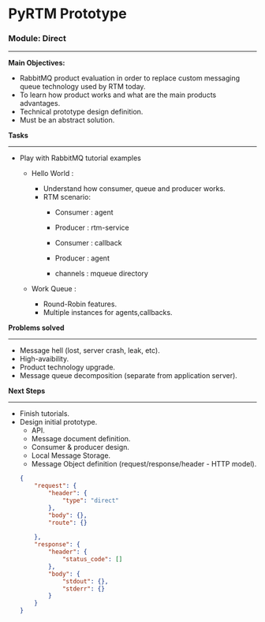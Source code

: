 # PyRTM Prototype
### Module: Direct
_____
**Main Objectives:**
* RabbitMQ product evaluation in order to replace custom messaging queue technology used by RTM today.
* To learn how product works and what are the main products advantages.
* Technical prototype design definition.
* Must be an abstract solution.

**Tasks**
______
+ Play with RabbitMQ tutorial examples
    + Hello World :
        + Understand how consumer, queue and producer works.
        + RTM scenario:
            + Consumer : agent
            + Producer : rtm-service

            + Consumer : callback
            + Producer : agent

            + channels : mqueue directory
            
    + Work Queue  :  
        + Round-Robin features.
        + Multiple instances for agents,callbacks.

**Problems solved**
____
+ Message hell (lost, server crash, leak, etc).
+ High-avaibility.
+ Product technology upgrade.
+ Message queue decomposition (separate from application server).


**Next Steps**
_____
+ Finish tutorials.
+ Design initial prototype.
    + API.
    + Message document definition.
    + Consumer & producer design.
    + Local Message Storage.
    + Message Object definition (request/response/header - HTTP model).
    ```json
    {
        "request": {
            "header": {
                "type": "direct"
            },
            "body": {},
            "route": {}          
            
        },
        "response": {
            "header": {
                "status_code": []
            },
            "body": {
                "stdout": {},
                "stderr": {}
            }
        }
    }
    ```







